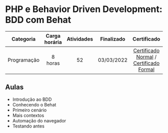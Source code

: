 # PHP e Behavior Driven Development: BDD com Behat

Categoria | Carga horária | Atividades | Finalizado | Certificado |
:-:|:-:|:-:|:-:|:-:|
Programação | 8 horas | 52 | 03/03/2022 | [Certificado Normal](https://cursos.alura.com.br/certificate/f5e736b2-ecaf-4ac3-99a1-2391b9f26178) / [Certificado Formal](https://cursos.alura.com.br/user/rodineicosta/course/php-introducao-bdd/formalCertificate)

## Aulas

- Introdução ao BDD
- Conhecendo o Behat
- Primeiro cenário
- Mais contextos
- Automação do navegador
- Testando antes
